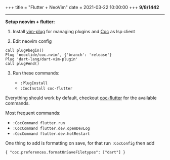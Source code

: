 +++
title = "Flutter + NeoVim"
date = 2021-03-22 10:00:00
+++
**9/8/1442**

---

**Setup neovim + flutter:**
1.  Install [vim-plug](https://github.com/junegunn/vim-plug) for managing plugins and [Coc](https://github.com/neoclide/coc.nvim) as lsp client

2. Edit neovim config

```
call plug#begin()
Plug 'neoclide/coc.nvim', {'branch': 'release'}
Plug 'dart-lang/dart-vim-plugin'
call plug#end()
```

3. Run these commands:

    - `:PlugInstall`
    - `:CocInstall coc-flutter`


Everything should work by default, checkout [coc-flutter](https://github.com/iamcco/coc-flutter) for the available commands.

Most frequent commands:
- `:CocCommand flutter.run`
- `:CocCommand flutter.dev.openDevLog`
- `:CocCommand flutter.dev.hotRestart`

One thing to add is formatting on save, for that run `:CocConfig` then add

`
{
    "coc.preferences.formatOnSaveFiletypes": ["dart"]
}
`
